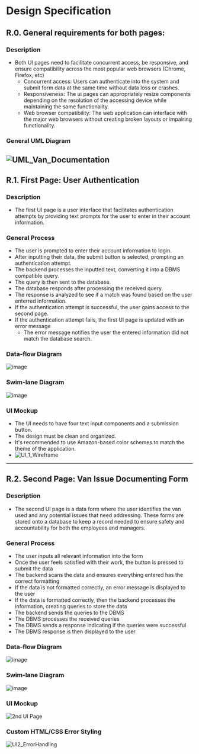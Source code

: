 # Design Specification

## R.0.   General requirements for both pages:
### Description
* Both UI pages need to facilitate concurrent access, be responsive, and ensure compatibility across the most popular web browsers (Chrome, Firefox, etc)
  * Concurrent access: Users can authenticate into the system and submit form data at the same time without data loss or crashes.
  * Responsiveness: The ui pages can appropriately resize components depending on the resolution of the accessing device while maintaining the same functionality.
  * Web browser compatibility: The web application can interface with the major web browsers without creating broken layouts or impairing functionality.
### General UML Diagram
![UML_Van_Documentation](https://github.com/user-attachments/assets/afae39ab-b5f0-46ef-a1c6-bdc3e37f9c1b)
---
## R.1. First Page: User Authentication
### Description
* The first UI page is a user interface that facilitates authentication attempts by providing text prompts for the user to enter in their account information.

### General Process
* The user is prompted to enter their account information to login.
* After inputting their data, the submit button is selected, prompting an authentication attempt.
* The backend processes the inputted text, converting it into a DBMS compatible query.
* The query is then sent to the database.
* The database responds after processing the received query.
* The response is analyzed to see if a match was found based on the user enterred information.
* If the authentication attempt is successful, the user gains access to the second page.
* If the authentication attempt fails, the first UI page is updated with an error message
  * The error message notifies the user the entered information did not match the database search.
### Data-flow Diagram
![image](https://github.com/user-attachments/assets/4323edb5-87c5-4ca3-8ecf-4dba489a6936)
### Swim-lane Diagram
![image](https://github.com/user-attachments/assets/4c3b5288-b236-4799-a497-2b72cdf2eb2c)
 
### UI Mockup
* The UI needs to have four text input components and a submission button.
* The design must be clean and organized.
* It's recommended to use Amazon-based color schemes to match the theme of the application.
* ![UI_1_Wireframe](https://github.com/user-attachments/assets/a2a99a94-267e-41e7-8d73-b72ce78e07ad)
---
## R.2. Second Page: Van Issue Documenting Form
### Description
* The second UI page is a data form where the user identifies the van used and any potential issues that need addressing. These forms are stored onto a database to keep a record needed to ensure safety and accountability for both the employees and managers.

### General Process
* The user inputs all relevant information into the form
* Once the user feels satisfied with their work, the button is pressed to submit the data
* The backend scans the data and ensures everything entered has the correct formatting
* If the data is not formatted correctly, an error message is displayed to the user
* If the data is formatted correctly, then the backend processes the information, creating queries to store the data
* The backend sends the queries to the DBMS
* The DBMS processes the received queries
* The DBMS sends a response indicating if the queries were successful
* The DBMS response is then displayed to the user
### Data-flow Diagram
![image](https://github.com/user-attachments/assets/33409588-ec55-47ec-9e7d-451c3765f40d)
### Swim-lane Diagram
![image](https://github.com/user-attachments/assets/2b9bf152-14d6-436d-ac74-d451bf0b5b22)

### UI Mockup
![2nd UI Page](https://github.com/user-attachments/assets/f10dd7cb-56b8-4694-9310-21fae30e4175)

### Custom HTML/CSS Error Styling
![UI2_ErrorHandling](https://github.com/user-attachments/assets/0323b31e-65a0-47f1-a50f-0ed45d373137)
